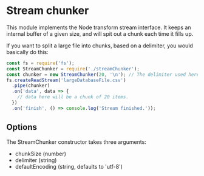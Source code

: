 # Stream chunker
This module implements the Node transform stream interface. It keeps an internal
buffer of a given size, and will spit out a chunk each time it fills up.

If you want to split a large file into chunks, based on a delimiter, you would
basically do this:

``` javascript
const fs = require('fs');
const StreamChunker = require('./streamChunker');
const chunker = new StreamChunker(20, '\n'); // The delimiter used here is \n
fs.createReadStream('largeDatabaseFile.csv')
  .pipe(chunker)
  .on('data', data => {
    // data here will be a chunk of 20 items.
  })
  .on('finish', () => console.log('Stream finished.'));
```


## Options
The StreamChunker constructor takes three arguments:
- chunkSize (number)
- delimiter (string)
- defaultEncoding (string, defaults to 'utf-8')

